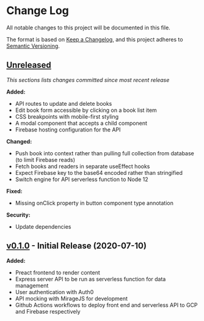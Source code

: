 # Change Log

All notable changes to this project will be documented in this file.

The format is based on [Keep a Changelog](https://keepachangelog.com/en/1.0.0/),
and this project adheres to [Semantic Versioning](https://semver.org/spec/v2.0.0.html).

## [Unreleased](https://github.com/mrewers/library/compare/v0.1.0...HEAD)

_This sections lists changes committed since most recent release_

**Added:**

- API routes to update and delete books
- Edit book form accessible by clicking on a book list item
- CSS breakpoints with mobile-first styling
- A modal component that accepts a child component
- Firebase hosting configuration for the API

**Changed:**

- Push book into context rather than pulling full collection from database (to limit Firebase reads)
- Fetch books and readers in separate useEffect hooks
- Expect Firebase key to the base64 encoded rather than stringified
- Switch engine for API serverless function to Node 12

**Fixed:**

- Missing onClick property in button component type annotation

**Security:**

- Update dependencies

## [v0.1.0](https://github.com/mrewers/library/tree/v0.1.0) - Initial Release (2020-07-10)

**Added:**

- Preact frontend to render content
- Express server API to be run as serverless function for data management
- User authentication with Auth0
- API mocking with MirageJS for development
- Github Actions workflows to deploy front end and serverless API to GCP and Firebase respectively
